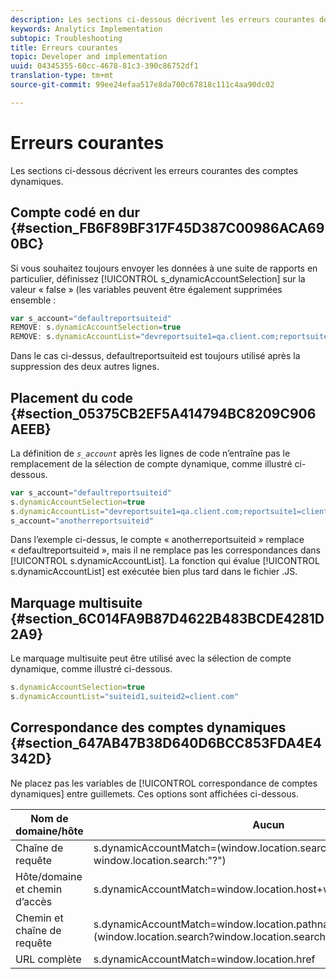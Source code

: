 ```yaml
---
description: Les sections ci-dessous décrivent les erreurs courantes des comptes dynamiques.
keywords: Analytics Implementation
subtopic: Troubleshooting
title: Erreurs courantes
topic: Developer and implementation
uuid: 04345355-60cc-4678-81c3-390c86752df1
translation-type: tm+mt
source-git-commit: 99ee24efaa517e8da700c67818c111c4aa90dc02

---
```



# Erreurs courantes

Les sections ci-dessous décrivent les erreurs courantes des comptes dynamiques.

## Compte codé en dur {#section_FB6F89BF317F45D387C00986ACA690BC}

Si vous souhaitez toujours envoyer les données à une suite de rapports en particulier, définissez [!UICONTROL s_dynamicAccountSelection] sur la valeur « false » (les variables peuvent être également supprimées ensemble :

```js
var s_account="defaultreportsuiteid" 
REMOVE: s.dynamicAccountSelection=true 
REMOVE: s.dynamicAccountList="devreportsuite1=qa.client.com;reportsuite1=client.com" 
```

Dans le cas ci-dessus, defaultreportsuiteid est toujours utilisé après la suppression des deux autres lignes.

## Placement du code {#section_05375CB2EF5A414794BC8209C906AEEB}

La définition de *`s_account`* après les lignes de code n’entraîne pas le remplacement de la sélection de compte dynamique, comme illustré ci-dessous.

```js
var s_account="defaultreportsuiteid" 
s.dynamicAccountSelection=true 
s.dynamicAccountList="devreportsuite1=qa.client.com;reportsuite1=client.com" 
s_account="anotherreportsuiteid" 
```

Dans l’exemple ci-dessus, le compte « anotherreportsuiteid » remplace « defaultreportsuiteid », mais il ne remplace pas les correspondances dans [!UICONTROL s.dynamicAccountList]. La fonction qui évalue [!UICONTROL s.dynamicAccountList] est exécutée bien plus tard dans le fichier .JS.

## Marquage multisuite {#section_6C014FA9B87D4622B483BCDE4281D2A9}

Le marquage multisuite peut être utilisé avec la sélection de compte dynamique, comme illustré ci-dessous.

```js
s.dynamicAccountSelection=true 
s.dynamicAccountList="suiteid1,suiteid2=client.com" 
```

## Correspondance des comptes dynamiques {#section_647AB47B38D640D6BCC853FDA4E4342D}

Ne placez pas les variables de [!UICONTROL correspondance de comptes dynamiques] entre guillemets. Ces options sont affichées ci-dessous.

| Nom de domaine/hôte | Aucun |
|---|---|
| Chaîne de requête | s.dynamicAccountMatch=(window.location.search?window.location.search:"?") |
| Hôte/domaine et chemin d’accès | s.dynamicAccountMatch=window.location.host+window.lcation.pathname |
| Chemin et chaîne de requête | s.dynamicAccountMatch=window.location.pathname+(window.location.search?window.location.search""?") |
| URL complète | s.dynamicAccountMatch=window.location.href |

